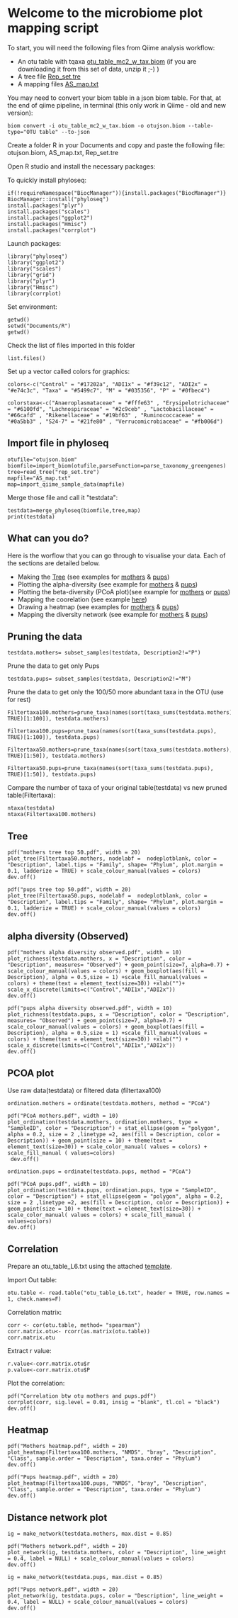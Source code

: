 # **Welcome to the microbiome plot mapping script**

To start, you will need the following files from Qiime analysis workflow:

- An otu table with tqaxa [otu_table_mc2_w_tax.biom](./otujson.biom.zip) (if you are downloading it from this set of data, unzip it ;-) )
- A tree file [Rep_set.tre](./rep_set.tre)
- A mapping files [AS_map.txt](./AS_map.txt)

You may need to convert your biom table in a json biom table. For that, at the end of qiime pipeline, in terminal (this only work in Qiime - old and new version):
```
biom convert -i otu_table_mc2_w_tax.biom -o otujson.biom --table-type="OTU table" --to-json
```
Create a folder R in your Documents and copy and paste the following file: otujson.biom, AS_map.txt, Rep_set.tre

Open R studio and install the necessary packages:

To quickly install phyloseq:
```
if(!requireNamespace("BiocManager")){install.packages("BiocManager")} 
BiocManager::install("phyloseq")
install.packages("plyr")
install.packages("scales")
install.packages("ggplot2")
install.packages("Hmisc")
install.packages("corrplot")
```

Launch packages:
```
library("phyloseq")
library("ggplot2")
library("scales")
library("grid")
library("plyr")
library("Hmisc")
library(corrplot)
```

Set environment:

```
getwd()
setwd("Documents/R")
getwd()
```

Check the list of files imported in this folder
```
list.files()
```

Set up a vector called colors for graphics:
```
colors<-c("Control" = "#17202a", "ADI1x" = "#f39c12", "ADI2x" = "#e74c3c", "Taxa" = "#5499c7", "M" = "#035356", "P" = "#0fbec4")

colorstaxa<-c("Anaeroplasmataceae" = "#fffe63" , "Erysipelotrichaceae" = "#6100fd", "Lachnospiraceae" = "#2c9ceb" , "Lactobacillaceae" = "#66cafd" , "Rikenellaceae" = "#19bf63" , "Ruminococcaceae" = "#0a5bb3" , "S24-7" = "#21fe80" , "Verrucomicrobiaceae" = "#fb006d")
```
## **Import file in phyloseq**

```
otufile="otujson.biom"
biomfile=import_biom(otufile,parseFunction=parse_taxonomy_greengenes)
tree=read_tree("rep_set.tre")
mapfile="AS_map.txt" 
map=import_qiime_sample_data(mapfile)
```
Merge those file and call it "testdata":

```
testdata=merge_phyloseq(biomfile,tree,map)
print(testdata)
```
## What can you do?

Here is the worflow that you can go through to visualise your data. Each of the sections are detailed below.

- Making the [Tree](https://github.com/stephvanstich/microbiome_plotting_R_script/blob/master/FULL_SCRIPT.md#tree) (see examples for [mothers](tree_mothers.pdf) & [pups](tree_pups.pdf))
- Plotting the alpha-diversity (see example for [mothers](alpha_diversity_mothers.pdf) & [pups](alpha_diversity_pups.pdf))
- Plotting the beta-diversity (PCoA plot)(see example for [mothers](PCoA_mothers.pdf) or [pups](PCoA_pups.pdf))
- Mapping the coorelation (see example [here](correlation_otu.pdf))
- Drawing a heatmap (see examples for [mothers](heatmap_mothers.pdf) & [pups](heatmap_pups.pdf))
- Mapping the diversity network (see example for [mothers](network_mothers.pdf) & [pups](network_pups.pdf))


## **Pruning the data**
```
testdata.mothers= subset_samples(testdata, Description2!="P")
```
Prune the data to get only Pups
```
testdata.pups= subset_samples(testdata, Description2!="M")
```

Prune the data to get only the 100/50 more abundant taxa in the OTU (use for rest)
```
Filtertaxa100.mothers=prune_taxa(names(sort(taxa_sums(testdata.mothers), TRUE)[1:100]), testdata.mothers)

Filtertaxa100.pups=prune_taxa(names(sort(taxa_sums(testdata.pups), TRUE)[1:100]), testdata.pups)

Filtertaxa50.mothers=prune_taxa(names(sort(taxa_sums(testdata.mothers), TRUE)[1:50]), testdata.mothers)

Filtertaxa50.pups=prune_taxa(names(sort(taxa_sums(testdata.pups), TRUE)[1:50]), testdata.pups)
```
Compare the number of taxa of your original table(testdata) vs new pruned  table(Filtertaxa):
```
ntaxa(testdata)
ntaxa(Filtertaxa100.mothers)
```

## **Tree**
```
pdf("mothers tree top 50.pdf", width = 20)
plot_tree(Filtertaxa50.mothers, nodelabf =  nodeplotblank, color = "Description", label.tips = "Family", shape= "Phylum", plot.margin = 0.1, ladderize = TRUE) + scale_colour_manual(values = colors)
dev.off()
```
```
pdf("pups tree top 50.pdf", width = 20)
plot_tree(Filtertaxa50.pups, nodelabf =  nodeplotblank, color = "Description", label.tips = "Family", shape= "Phylum", plot.margin = 0.1, ladderize = TRUE) + scale_colour_manual(values = colors)
dev.off()
```
## **alpha diversity (Observed)**
```
pdf("mothers alpha diversity observed.pdf", width = 10)
plot_richness(testdata.mothers, x = "Description", color = "Description", measures= "Observed") + geom_point(size=7, alpha=0.7) + scale_colour_manual(values = colors) + geom_boxplot(aes(fill = Description), alpha = 0.5,size = 1) +scale_fill_manual(values = colors) + theme(text = element_text(size=30)) +xlab("")+      scale_x_discrete(limits=c("Control","ADI1x","ADI2x"))
dev.off()
```
```
pdf("pups alpha diversity observed.pdf", width = 10)
plot_richness(testdata.pups, x = "Description", color = "Description", measures= "Observed") + geom_point(size=7, alpha=0.7) + scale_colour_manual(values = colors) + geom_boxplot(aes(fill = Description), alpha = 0.5,size = 1) +scale_fill_manual(values = colors) + theme(text = element_text(size=30)) +xlab("") + scale_x_discrete(limits=c("Control","ADI1x","ADI2x"))
dev.off()
```

## **PCOA plot**

Use raw data(testdata) or filtered data (filtertaxa100)
```
ordination.mothers = ordinate(testdata.mothers, method = "PCoA")
```
```
pdf("PCoA mothers.pdf", width = 10)
plot_ordination(testdata.mothers, ordination.mothers, type = "SampleID", color = "Description") + stat_ellipse(geom = "polygon", alpha = 0.2, size = 2 ,linetype =2, aes(fill = Description, color = Description)) + geom_point(size = 10) + theme(text = element_text(size=30)) + scale_color_manual( values = colors) + scale_fill_manual ( values=colors)
 dev.off()
```
```
ordination.pups = ordinate(testdata.pups, method = "PCoA")
```
```
pdf("PCoA pups.pdf", width = 10)
plot_ordination(testdata.pups, ordination.pups, type = "SampleID", color = "Description") + stat_ellipse(geom = "polygon", alpha = 0.2, size = 2 ,linetype =2, aes(fill = Description, color = Description)) + geom_point(size = 10) + theme(text = element_text(size=30)) + scale_color_manual( values = colors) + scale_fill_manual ( values=colors)
dev.off()
```
## **Correlation**

Prepare an otu_table_L6.txt using the attached [template](otu_table_L6.txt).

Import Out table:
```
otu.table <- read.table("otu_table_L6.txt", header = TRUE, row.names = 1, check.names=F)
```
Correlation matrix:
```
corr <- cor(otu.table, method= "spearman")
corr.matrix.otu<- rcorr(as.matrix(otu.table))
corr.matrix.otu
```
Extract r value:
```
r.value<-corr.matrix.otu$r
p.value<-corr.matrix.otu$P
```

Plot the correlation:
```
pdf("Correlation btw otu mothers and pups.pdf")
corrplot(corr, sig.level = 0.01, insig = "blank", tl.col = "black")
dev.off()
```
## **Heatmap**
```
pdf("Mothers heatmap.pdf", width = 20)
plot_heatmap(Filtertaxa100.mothers, "NMDS", "bray", "Description", "Class", sample.order = "Description", taxa.order = "Phylum")
dev.off()
```
```
pdf("Pups heatmap.pdf", width = 20)
plot_heatmap(Filtertaxa100.pups, "NMDS", "bray", "Description", "Class", sample.order = "Description", taxa.order = "Phylum")
dev.off()
```

## **Distance network plot**

```
ig = make_network(testdata.mothers, max.dist = 0.85)
```
```
pdf("Mothers network.pdf", width = 20)
plot_network(ig, testdata.mothers, color = "Description", line_weight = 0.4, label = NULL) + scale_colour_manual(values = colors)
dev.off()
```
```
ig = make_network(testdata.pups, max.dist = 0.85)
```
```
pdf("Pups network.pdf", width = 20)
plot_network(ig, testdata.pups, color = "Description", line_weight = 0.4, label = NULL) + scale_colour_manual(values = colors)
dev.off()
```
